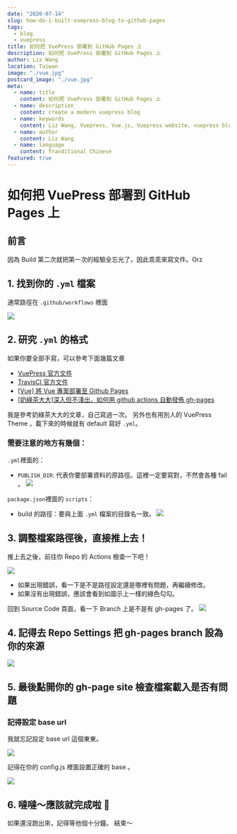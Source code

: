 ```yaml
---
date: "2020-07-14"
slug: how-do-i-built-vuepress-blog-to-github-pages
tags:
  - blog
  - vuepress
title: 如何把 VuePress 部署到 GitHub Pages 上
description: 如何把 VuePress 部署到 GitHub Pages 上
author: Liz Wang
location: Taiwan
image: "./vue.jpg"
postcard_image: "./vue.jpg"
meta:
  - name: title
    content: 如何把 VuePress 部署到 GitHub Pages 上
  - name: description
    content: create a modern vuepress blog
  - name: keywords
    content: Liz Wang, Vuepress, Vue.js, Vuepress website, vuepress blog, vuepress theme, vuepress blog theme, vue blog, create vuepress blog, blog theme, create a blog
  - name: author
    content: Liz Wang
  - name: language
    content: Tranditional Chinese
featured: true
---
```


# 如何把 VuePress 部署到 GitHub Pages 上

## 前言

因為 Build 第二次就把第一次的經驗全忘光了，因此乖乖來寫文件。Orz

## 1. 找到你的 `.yml` 檔案

通常路徑在 `.github/workflows` 裡面

![](https://i.imgur.com/KooXjfe.png)

## 2. 研究 `.yml` 的格式

如果你要全部手寫，可以參考下面幾篇文章

- [VuePress 官方文件](https://vuepress.vuejs.org/zh/guide/deploy.html#%E9%83%A8%E7%BD%B2)
- [TravisCI 官方文件](https://docs.travis-ci.com/user/deployment/pages/)
- [[Vue] 將 Vue 專案部署至 Github Pages](https://medium.com/@dean34520/vue%E7%B3%BB%E5%88%97%E6%96%87-%E5%B0%87vue%E6%AA%94%E6%A1%88%E9%83%A8%E7%BD%B2%E8%87%B3github-334951cadede)
- [[奶綠茶大大]深入但不淺出，如何用 github actions 自動發佈 gh-pages](https://medium.com/@milkmidi/%E6%B7%B1%E5%85%A5%E4%BD%86%E4%B8%8D%E6%B7%BA%E5%87%BA-%E5%A6%82%E4%BD%95%E7%94%A8-github-actions-%E8%87%AA%E5%8B%95%E7%99%BC%E4%BD%88-gh-pages-8183464dfe84)

我是參考奶綠茶大大的文章，自己寫過一次。
另外也有用別人的 VuePress Theme ，載下來的時候就有 default 寫好 `.yml`。

### 需要注意的地方有幾個：

`.yml`裡面的：

- `PUBLISH_DIR`: 代表你要部署資料的原路徑。這裡一定要寫對，不然會各種 fail 。
  ![](https://i.imgur.com/VfbbGmi.png)

`package.json`裡面的 `scripts`：

- build 的路徑：要與上面 `.yml` 檔案的目錄名一致。
  ![](https://i.imgur.com/lA2JHkS.png)

## 3. 調整檔案路徑後，直接推上去！

推上去之後，前往你 Repo 的 Actions 檢查一下吧！

![](https://i.imgur.com/kG6yBEB.png)

- 如果出現錯誤，看一下是不是路徑設定還是哪裡有問題，再繼續修改。
- 如果沒有出現錯誤，應該會看到如圖示上一樣的綠色勾勾。

回到 Source Code 頁面，看一下 Branch 上是不是有 gh-pages 了。
![](https://i.imgur.com/q7VPkPa.png)

## 4. 記得去 Repo Settings 把 gh-pages branch 設為你的來源

![](https://i.imgur.com/MfTzxi7.png)

## 5. 最後點開你的 gh-page site 檢查檔案載入是否有問題

### 記得設定 base url

我就忘記設定 base url 這個東東。

![](https://i.imgur.com/71TDRcp.jpg)

記得在你的 config.js 裡面設置正確的 base 。

![](https://i.imgur.com/cZyQz6b.png)

## 6. 噠噠～應該就完成啦 🎉

如果還沒跑出來，記得等他個十分鐘。
結束～

